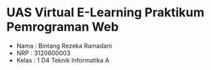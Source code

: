 # UAS Virtual E-Learning Praktikum Pemrograman Web
- Nama : Bintang Rezeka Ramadani
- NRP : 3120600003
- Kelas : 1 D4 Teknik Informatika A
